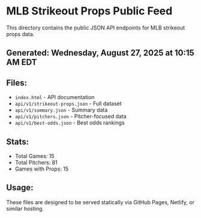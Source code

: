 # MLB Strikeout Props Public Feed

This directory contains the public JSON API endpoints for MLB strikeout props data.

## Generated: Wednesday, August 27, 2025 at 10:15 AM EDT

## Files:
- `index.html` - API documentation
- `api/v1/strikeout-props.json` - Full dataset
- `api/v1/summary.json` - Summary data
- `api/v1/pitchers.json` - Pitcher-focused data  
- `api/v1/best-odds.json` - Best odds rankings

## Stats:
- Total Games: 15
- Total Pitchers: 81
- Games with Props: 15

## Usage:
These files are designed to be served statically via GitHub Pages, Netlify, or similar hosting.
